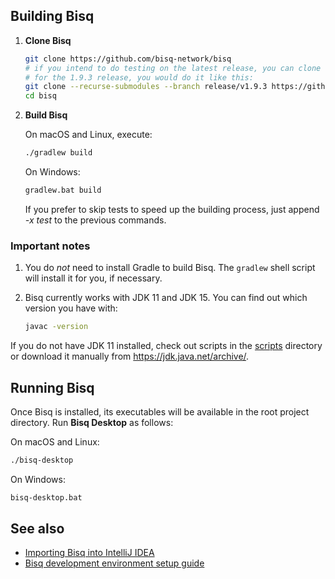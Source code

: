 ## Building Bisq

1. **Clone Bisq**

   ```sh
   git clone https://github.com/bisq-network/bisq
   # if you intend to do testing on the latest release, you can clone the respective branch selectively, without downloading the whole repository
   # for the 1.9.3 release, you would do it like this:
   git clone --recurse-submodules --branch release/v1.9.3 https://github.com/bisq-network/bisq
   cd bisq
   ```

2. **Build Bisq**

   On macOS and Linux, execute:
   ```sh
   ./gradlew build
   ```

   On Windows:
   ```cmd
   gradlew.bat build
   ```

   If you prefer to skip tests to speed up the building process, just append _-x test_ to the previous commands.

### Important notes

1. You do _not_ need to install Gradle to build Bisq. The `gradlew` shell script will install it for you, if necessary.

2. Bisq currently works with JDK 11 and JDK 15. You can find out which
   version you have with:

   ```sh
   javac -version
   ```

If you do not have JDK 11 installed, check out scripts in the [scripts](../scripts) directory or download it manually from https://jdk.java.net/archive/.

## Running Bisq

Once Bisq is installed, its executables will be available in the root project directory. Run **Bisq Desktop** as follows:

On macOS and Linux:
```sh
./bisq-desktop
```

On Windows:
```cmd
bisq-desktop.bat
```

## See also

 - [Importing Bisq into IntelliJ IDEA](./idea-import.md)
 - [Bisq development environment setup guide](./dev-setup.md)
